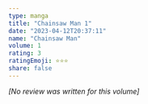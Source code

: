 ```yaml
---
type: manga
title: "Chainsaw Man 1"
date: "2023-04-12T20:37:11"
name: "Chainsaw Man"
volume: 1
rating: 3
ratingEmoji: ⭐️⭐️⭐️
share: false
---
```


_[No review was written for this volume]_
